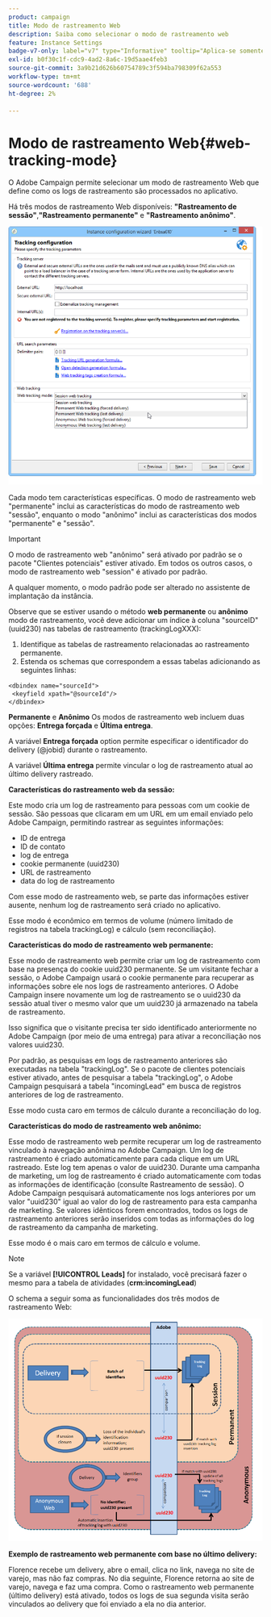 ```yaml
---
product: campaign
title: Modo de rastreamento Web
description: Saiba como selecionar o modo de rastreamento web
feature: Instance Settings
badge-v7-only: label="v7" type="Informative" tooltip="Aplica-se somente ao Campaign Classic v7"
exl-id: b0f30c1f-cdc9-4ad2-8a6c-19d5aae4feb3
source-git-commit: 3a9b21d626b60754789c3f594ba798309f62a553
workflow-type: tm+mt
source-wordcount: '688'
ht-degree: 2%

---
```


# Modo de rastreamento Web{#web-tracking-mode}



O Adobe Campaign permite selecionar um modo de rastreamento Web que define como os logs de rastreamento são processados no aplicativo.

Há três modos de rastreamento Web disponíveis: **&quot;Rastreamento de sessão&quot;**,**&quot;Rastreamento permanente&quot;** e **&quot;Rastreamento anônimo&quot;**.

![](assets/s_ncs_install_deployment_wiz_tracking_mode.png)

Cada modo tem características específicas. O modo de rastreamento web &quot;permanente&quot; inclui as características do modo de rastreamento web &quot;sessão&quot;, enquanto o modo &quot;anônimo&quot; inclui as características dos modos &quot;permanente&quot; e &quot;sessão&quot;.

>[!IMPORTANT]
>
>O modo de rastreamento web &quot;anônimo&quot; será ativado por padrão se o pacote &quot;Clientes potenciais&quot; estiver ativado. Em todos os outros casos, o modo de rastreamento web &quot;session&quot; é ativado por padrão.
>
>A qualquer momento, o modo padrão pode ser alterado no assistente de implantação da instância.

Observe que se estiver usando o método **web permanente** ou **anônimo** modo de rastreamento, você deve adicionar um índice à coluna &quot;sourceID&quot; (uuid230) nas tabelas de rastreamento (trackingLogXXX):

1. Identifique as tabelas de rastreamento relacionadas ao rastreamento permanente.
1. Estenda os schemas que correspondem a essas tabelas adicionando as seguintes linhas:

```
<dbindex name="sourceId">
 <keyfield xpath="@sourceId"/>
</dbindex>
```

**Permanente** e **Anônimo** Os modos de rastreamento web incluem duas opções: **Entrega forçada** e **Última entrega**.

A variável **Entrega forçada** option permite especificar o identificador do delivery (@jobid) durante o rastreamento.

A variável **Última entrega** permite vincular o log de rastreamento atual ao último delivery rastreado.

**Características do rastreamento web da sessão:**

Este modo cria um log de rastreamento para pessoas com um cookie de sessão. São pessoas que clicaram em um URL em um email enviado pelo Adobe Campaign, permitindo rastrear as seguintes informações:

* ID de entrega
* ID de contato
* log de entrega
* cookie permanente (uuid230)
* URL de rastreamento
* data do log de rastreamento

Com esse modo de rastreamento web, se parte das informações estiver ausente, nenhum log de rastreamento será criado no aplicativo.

Esse modo é econômico em termos de volume (número limitado de registros na tabela trackingLog) e cálculo (sem reconciliação).

**Características do modo de rastreamento web permanente:**

Esse modo de rastreamento web permite criar um log de rastreamento com base na presença do cookie uuid230 permanente. Se um visitante fechar a sessão, o Adobe Campaign usará o cookie permanente para recuperar as informações sobre ele nos logs de rastreamento anteriores. O Adobe Campaign insere novamente um log de rastreamento se o uuid230 da sessão atual tiver o mesmo valor que um uuid230 já armazenado na tabela de rastreamento.

Isso significa que o visitante precisa ter sido identificado anteriormente no Adobe Campaign (por meio de uma entrega) para ativar a reconciliação nos valores uuid230.

Por padrão, as pesquisas em logs de rastreamento anteriores são executadas na tabela &quot;trackingLog&quot;. Se o pacote de clientes potenciais estiver ativado, antes de pesquisar a tabela &quot;trackingLog&quot;, o Adobe Campaign pesquisará a tabela &quot;incomingLead&quot; em busca de registros anteriores de log de rastreamento.

Esse modo custa caro em termos de cálculo durante a reconciliação do log.

**Características do modo de rastreamento web anônimo:**

Esse modo de rastreamento web permite recuperar um log de rastreamento vinculado à navegação anônima no Adobe Campaign. Um log de rastreamento é criado automaticamente para cada clique em um URL rastreado. Este log tem apenas o valor de uuid230. Durante uma campanha de marketing, um log de rastreamento é criado automaticamente com todas as informações de identificação (consulte Rastreamento de sessão). O Adobe Campaign pesquisará automaticamente nos logs anteriores por um valor &quot;uuid230&quot; igual ao valor do log de rastreamento para esta campanha de marketing. Se valores idênticos forem encontrados, todos os logs de rastreamento anteriores serão inseridos com todas as informações do log de rastreamento da campanha de marketing.

Esse modo é o mais caro em termos de cálculo e volume.

>[!NOTE]
>
>Se a variável **[!UICONTROL Leads]** for instalado, você precisará fazer o mesmo para a tabela de atividades (**crm:incomingLead**)

O schema a seguir soma as funcionalidades dos três modos de rastreamento Web:

![](assets/s_ncs_install_deployment_wiz_tracking_schema_mode.png)

**Exemplo de rastreamento web permanente com base no último delivery:**

Florence recebe um delivery, abre o email, clica no link, navega no site de varejo, mas não faz compras. No dia seguinte, Florence retorna ao site de varejo, navega e faz uma compra. Como o rastreamento web permanente (último delivery) está ativado, todos os logs de sua segunda visita serão vinculados ao delivery que foi enviado a ela no dia anterior.
